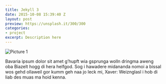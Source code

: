```yaml
---
title: Jekyll 3
date: 2015-10-08 15:39:40 Z
layout: post
preview: https://unsplash.it/300/300
categories:
- project
excerpt: Description here
---
```


![Picture 1](https://unsplash.it/800/600)

Bavaria ipsum dolor sit amet g’hupft wia gsprunga wolln dringma aweng oba Biazelt hogg di hera helfgod. Sog i hawadere midananda nomoi a bissal wos gehd ollaweil gor kumm geh naa jo leck mi, Xaver: Weiznglasl i hob di liab des muas ma hoid kenna.
